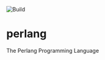 ![Build](https://github.com/perlun/perlang/workflows/.NET%20Core/badge.svg)

# perlang

The Perlang Programming Language
